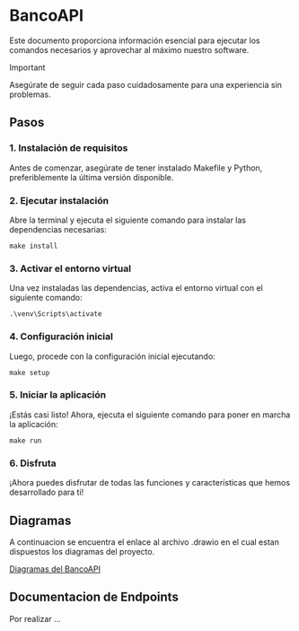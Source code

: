 # BancoAPI

Este documento proporciona información esencial para ejecutar los comandos necesarios y aprovechar al máximo nuestro software. 

> [!IMPORTANT]  
> Asegúrate de seguir cada paso cuidadosamente para una experiencia sin problemas.

## Pasos

### 1. Instalación de requisitos

Antes de comenzar, asegúrate de tener instalado Makefile y Python, preferiblemente la última versión disponible.

### 2. Ejecutar instalación

Abre la terminal y ejecuta el siguiente comando para instalar las dependencias necesarias:

``` terminal
make install
```

### 3. Activar el entorno virtual

Una vez instaladas las dependencias, activa el entorno virtual con el siguiente comando:

``` terminal
.\venv\Scripts\activate
```

### 4. Configuración inicial

Luego, procede con la configuración inicial ejecutando:

``` terminal
make setup
```

### 5. Iniciar la aplicación

¡Estás casi listo! Ahora, ejecuta el siguiente comando para poner en marcha la aplicación:

``` terminal
make run
```

### 6. Disfruta

¡Ahora puedes disfrutar de todas las funciones y características que hemos desarrollado para ti!

## Diagramas

A continuacion se encuentra el enlace al archivo .drawio en el cual estan dispuestos los diagramas del proyecto.

[Diagramas del BancoAPI](DiagramasBanco.drawio)

## Documentacion de Endpoints

Por realizar ...